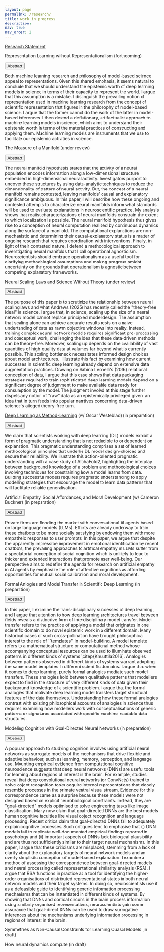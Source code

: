 ```yaml
---
layout: page
permalink: /research/
title: work in progress
description: 
nav: true
nav_order: 2
---
```


[Research Statement](assets/pdf/Research_Statement)

Representation Learning without Representationalism (forthcoming)

<p>
  <button class="btn " type="button" data-toggle="collapse" data-target="#collapse1" aria-expanded="false" aria-controls="collapse1">
 Abstract
  </button>
</p>

<div class="collapse" id="collapse1">
  <div class="card card-body">
   Both machine learning research and philosophy of model-based science appeal to representations. Given this shared emphasis, it seems natural to conclude that we should understand the epistemic worth of deep learning models in science in terms of their capacity to represent the world. I argue that this assumption is a mistake. I distinguish the prevailing notion of representation used in machine learning research from the concept of scientific representation that figures in the philosophy of model-based science. I argue that the former cannot do the work of the latter in model-based inferences. I then defend a deflationary, artifactualist approach to machine learning models in science, which aims to understand their epistemic worth in terms of the material practices of constructing and applying them. Machine learning models are instruments that we use to facilitate our epistemic activities in science.    
  </div>
</div>

<p>


The Measure of a Manifold (under review)  

 <p> <button class="btn " type="button" data-toggle="collapse" data-target="#collapse3" aria-expanded="false" aria-controls="collapse3">
 Abstract
  </button>
</p>
<div class="collapse" id="collapse3">
  <div class="card card-body">
    The neural manifold hypothesis states that the activity of a neural population encodes information along a low-dimensional structure embedded in high-dimensional neural activity. Investigators purport to uncover these structures by using data-analytic techniques to reduce the dimensionality of patters of neural activity. But, the concept of a neural manifold remains contested, leaving manifolds' causal and explanatory significance ambiguous. In this paper, I will describe how these ongoing and contested attempts to characterize neural manifolds inform what standards will be used to evaluate explanations in neuroscientific practice. My analysis shows that realist characterizations of neural manifolds constrain the extent to which localization is possible. The neural manifold hypothesis thus gives rise to a conception of neural computation realized by continuous dynamics along the surface of a manifold. The computational explanations are non-mechanistic and determining their causal-explanatory status is a matter of ongoing research that requires coordination with interventions. Finally, in light of their contested nature, I defend a methodological approach to inverstigating neural manifolds that I call operational agnosticism. Neuroscientists should embrace operationalism as a useful tool for clarifying methodological assumptions and making progress amidst uncertainty on the grounds that operationalism is agnostic between competing explanatory frameworks.
  </div>
</div>
<p>

Neural Scaling Laws and Science Without Theory (under review)

<p>  <button class="btn " type="button" data-toggle="collapse" data-target="#collapse4" aria-expanded="false" aria-controls="collapse4">
 Abstract
  </button>
</p>
<div class="collapse" id="collapse4">
  <div class="card card-body">
    The purpose of this paper is to scrutinize the relationship between neural scaling laws and what Andrews (2025) has recently called the "theory-free ideal" in science. I argue that, in science, scaling up the size of a neural network model cannot replace principled model design. The assumption that scaling alone can achieve accurate results rests on a naive undertanding of data as rawm objective windows into reality. Instead, training complex neural network models requires significant pre-processing and conceptual work, challenging the idea that these data-driven methods can be theory-free. Moreover, scaling up depends on the availability of vast quantities of high-quality data at valumes far beyond what is currently possible. This scaling bottleneck necessitates informed design choices about model architectures. I illustrate this fact by examining how current successes in scientific deep learning already depend on extensive data augmentation practices. Drawing on Sabina Leonelli's (2016) relational conception of data, I argue that this case shows that data packaging strategies required to train sophisticated deep learning models depend on a significant degree of judgmment to make available data ready for consumption by the model. The judgment involvd at this stage further dispels any notion of "raw" data as an epistemically privileged given, an idea that in turn feeds into popular narrtives concerning data-driven science's alleged theory-free turn.
  </div>
</div>
<p>


[Deep Learning as Method-Learning](https://philsci-archive.pitt.edu/23489/) (w/ Oscar Westeblad) (in preparation)

<p>  <button class="btn " type="button" data-toggle="collapse" data-target="#collapse5" aria-expanded="false" aria-controls="collapse5">
 Abstract
  </button>
</p>
<div class="collapse" id="collapse5">
  <div class="card card-body">
We claim that scientists working with deep learning (DL) models exhibit a form of pragmatic understanding that is not reducible to or dependent on explanation. This pragmatic understanding comprises a set of learned methodological principles that underlie DL model design-choices and secure their reliability. We illustrate this action-oriented pragmatic understanding with a case study
of AlphaFold2, highlighting the interplay between background knowledge of a problem and methodological choices involving techniques for constraining how a model learns from data. Building successful models requires pragmatic understanding to apply modelling strategies that encourage the model to learn data patterns that will facilitate reliable generalisation.
  </div>
</div>
<p>


Artificial Empathy, Social Affordances, and Moral Development (w/ Cameron Buckner) (in preparation)

<p>  <button class="btn " type="button" data-toggle="collapse" data-target="#collapse6" aria-expanded="false" aria-controls="collapse6">
 Abstract
  </button>
</p>
<div class="collapse" id="collapse6">
  <div class="card card-body">
Private firms are flooding the market with conversational AI agents based on large language models (LLMs). Efforts are already underway to train these chatbots to be more socially satisfying by endowing them with more empatheic responses to user prompts. In this paper, we argue that despite the apparently impressibe improvement in emotional identification by recent chatbots, the prevailing approaches to artifical empathy in LLMs suffer from a spectatorial conception of social cognition which is unlikely to lead to thicker and extended interactions that promote user well-being. Our perspective aims to redefine the agenda for research on artificial empathy in AI agents by emphasize the role of affective cognitions as affording opportunities for mutual social calibration and moral development. 
  </div>
</div>
<p>


Formal Anlogies and Model Transfer in Scientific Deep Learning (in preparation)

<p>  <button class="btn " type="button" data-toggle="collapse" data-target="#collapse7" aria-expanded="false" aria-controls="collapse7">
 Abstract
  </button>
</p>
<div class="collapse" id="collapse7">
  <div class="card card-body">
In this paper, I examine the trans-disciplinary successes of deep learning, and I argue that attention to how deep learning architectures travel between fields reveals a distinctive form of interdisciplinary model transfer. Model transfer refers to the practice of applying a model that originates in one scientific domain to do novel epistemic work in a different domain.  Many historical cases of such cross-pollination have brought philosophical interest to the role of ``templates'' in model-building. A model template refers to a mathematical structure or computational method whose accompanying conceptual resources can be used to illuminate observed patterns in different kinds of systems \citep{Knuuttila2016}. Analogies between patterns observed in different kinds of systems warrant adopting the same model templates in different scientific domains. I argue that when it comes to deep learning, purely formal analogies mediate such model transfers. These analogies hold between qualitative patterns that modellers expect to find in the structure of very different kinds of data given their background knowledge of a scientific problem. I argue that the formal analogies that motivate deep learning model transfers target structural features of the data themselves. Understanding how these formal analogies contrast with existing philosophical accounts of analogies in science thus requires examining how modellers work with conceptualisations of generic patterns or signatures associated with specific machine-readable data structures. 
  </div>
</div>
<p>


Modeling Cognition with Goal-Directed Neural Networks (in preparation)

<p>  <button class="btn " type="button" data-toggle="collapse" data-target="#collapse8" aria-expanded="false" aria-controls="collapse8">
 Abstract
  </button>
</p>
<div class="collapse" id="collapse8">
  <div class="card card-body">
A popular approach to studying cognition involves using artificial neural networks as surrogate models of the mechanisms that drive flexible and adaptive behaviour, such as learning, memory, perception, and language use. Mounting empirical evidence from computational cognitive neuroscience suggests that deep neural networks (DNNs) are useful tools for learning about regions of interest in the brain. For example, studies reveal that deep convolutional neural networks (or ConvNets) trained to solve object recognition tasks acquire internal representations that closely resemble processes in the primate ventral visual stream. Evidence for this correspondence came as a surprise because these models were not designed based on explicit neurobiological constraints. Instead, they are "goal-directed" models optimised to solve engineering tasks like image classification. Many now claim that goal-directed DNNs are the best models human cognitive faculties like visual object recognition and language processing. Recent critics claim that goal-directed DNNs fail to adequately explain cognitive processes. Such critiques tend to emphasise that (i) DNN models fail to replicate well-documented empirical findings reported in psychology and (ii) important aspects of DNNs lack biological plausibility and are thus not sufficiently similar to their target neural mechanisms. In this paper, I argue that these criticisms are misplaced, stemming from a lack of clarity about the explanatory targets of neural network models and an overly simplistic conception of model-based explanation. I examine a method of assessing the correspondence between goal-directed models and neural processing called representational similarity analysis (RSA). I argue that RSA functions in practice as a tool for identifying the higher-order organisations of distributed representational states in both neural network models and their target systems. In doing so, neuroscientists use it as a defeasible guide to identifying generic information processing mechanisms that can be instantiated in different kinds of systems. By showing that DNNs and cortical circuits in the brain process information using similarly organised representations, neuroscientists gain some assurance that goal-direct DNNs can be used to draw surrogative inferences about the mechanisms underlying information processing in regions of interest in the brain. 
</div>
</div>
<p>

Symmetries as Non-Causal Constraints for Learning Cuasal Models (in draft)
<p>


How neural dynamics compute (in draft)